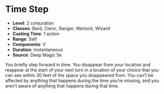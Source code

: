 # Time Step

- **Level**: 2 conjuration
- **Classes**: Bard, Cleric, Ranger, Warlock, Wizard
- **Casting Time**: 1 action
- **Range**: Self
- **Components**: V
- **Duration**: Instantaneous
- **Source**: Deep Magic 5e

You briefly step forward in time. You disappear from your location and reappear at the start of your next turn in a location of your choice that you can see within 30 feet of the space you disappeared from. You can’t be affected by anything that happens during the time you’re missing, and you aren’t aware of anything that happens during that time.

